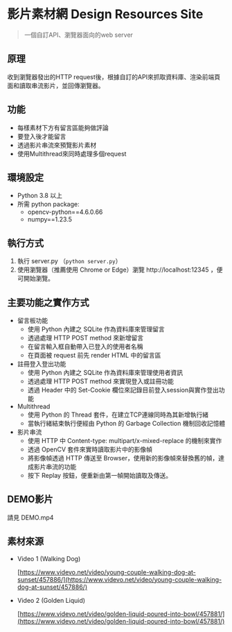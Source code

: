 # 影片素材網 Design Resources Site

> 一個自訂API、瀏覽器面向的web server

## 原理
收到瀏覽器發出的HTTP request後，根據自訂的API來抓取資料庫、渲染前端頁面和讀取串流影片，並回傳瀏覽器。

## 功能

- 每樣素材下方有留言區能夠做評論
- 要登入後才能留言
- 透過影片串流來預覽影片素材
- 使用Multithread來同時處理多個request

## 環境設定

- Python 3.8 以上
- 所需 python package:
    - opencv-python==4.6.0.66
    - numpy==1.23.5

## 執行方式

1. 執行 server.py （`python server.py`）
2. 使用瀏覽器（推薦使用 Chrome or Edge）瀏覽 http://localhost:12345 ，便可開始瀏覽。

## 主要功能之實作方式

- 留言板功能
    - 使用 Python 內建之 SQLite 作為資料庫來管理留言
    - 透過處理 HTTP POST method 來新增留言
    - 在留言輸入框自動帶入已登入的使用者名稱
    - 在頁面被 request 前先 render HTML 中的留言區
- 註冊登入登出功能
    - 使用 Python 內建之 SQLite 作為資料庫來管理使用者資訊
    - 透過處理 HTTP POST method 來實現登入或註冊功能
    - 透過 Header 中的 Set-Cookie 欄位來記錄目前登入session與實作登出功能
- Multithread
    - 使用 Python 的 Thread 套件，在建立TCP連線同時為其新增執行緒
    - 當執行緒結束執行便經由 Python 的 Garbage Collection 機制回收記憶體
- 影片串流
    - 使用 HTTP 中 Content-type: multipart/x-mixed-replace 的機制來實作
    - 透過 OpenCV 套件來實時讀取影片中的影像幀
    - 將影像幀透過 HTTP 傳送至 Browser，使用新的影像幀來替換舊的幀，達成影片串流的功能
    - 按下 Replay 按鈕，便重新由第一幀開始讀取及傳送。

## DEMO影片

請見 DEMO.mp4

## 素材來源

- Video 1 (Walking Dog)
    
    [https://www.videvo.net/video/young-couple-walking-dog-at-sunset/457886/](https://www.videvo.net/video/young-couple-walking-dog-at-sunset/457886/)
    
- Video 2 (Golden Liquid)
    
    [https://www.videvo.net/video/golden-liquid-poured-into-bowl/457881/](https://www.videvo.net/video/golden-liquid-poured-into-bowl/457881/)
